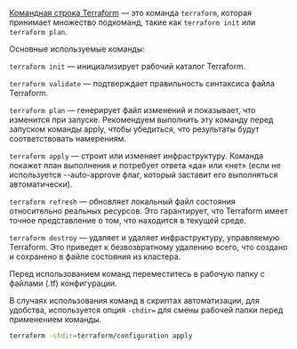 [Командная строка Terraform](https://www.terraform.io/cli/commands) — это команда `terraform`, которая принимает множество подкоманд, такие как `terraform init` или `terraform plan`.

Основные используемые команды:

`terraform init` — инициализирует рабочий каталог Terraform.

`terraform validate` — подтверждает правильность синтаксиса файла Terraform.

`terraform plan` — генерирует файл изменений и показывает, что изменится при запуске. Рекомендуем выполнить эту команду перед запуском команды apply, чтобы убедиться, что результаты будут соответствовать намерениям.

`terraform apply` — строит или изменяет инфраструктуру. Команда покажет план выполнения и потребует ответа «да» или «нет» (если не используется --auto-approve флаг, который заставит его выполняться автоматически).

`terraform refresh` — обновляет локальный файл состояния относительно реальных ресурсов. Это гарантирует, что Terraform имеет точное представление о том, что находится в текущей среде.

`terraform destroy` — удаляет и удаляет инфраструктуру, управляемую Terraform. Это приведет к безвозвратному удалению всего, что создано и сохранено в файле состояния из кластера.

Перед использованием команд переместитесь в рабочую папку с файлами (.tf) конфигурации.

В случаях использования команд в скриптах автоматизации, для удобства, используется опция `-chdir=` для смены рабочей папки перед применением команды.

```bash
terraform -chdir=terraform/configuration apply
```
